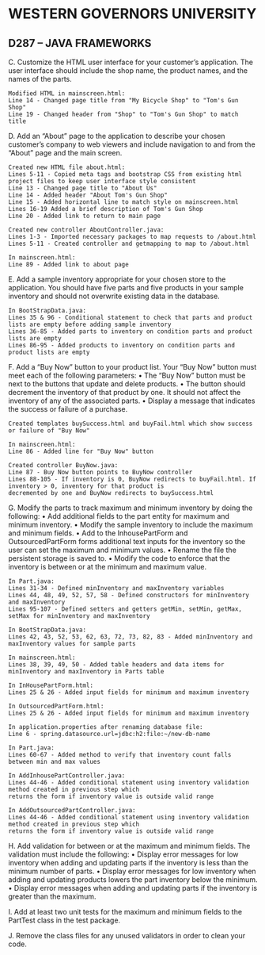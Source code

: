 # WESTERN GOVERNORS UNIVERSITY 
## D287 – JAVA FRAMEWORKS

C.  Customize the HTML user interface for your customer’s application. The user interface should include the shop name, the product names, and the names of the parts.
    
    Modified HTML in mainscreen.html:
    Line 14 - Changed page title from "My Bicycle Shop" to "Tom's Gun Shop"
    Line 19 - Changed header from "Shop" to "Tom's Gun Shop" to match title

D.  Add an “About” page to the application to describe your chosen customer’s company to web viewers and include navigation to and from the “About” page and the main screen.

    Created new HTML file about.html:
    Lines 5-11 - Copied meta tags and bootstrap CSS from existing html project files to keep user interface style consistent
    Line 13 - Changed page title to "About Us"
    Line 14 - Added header "About Tom's Gun Shop"
    Line 15 - Added horizontal line to match style on mainscreen.html
    Lines 16-19 Added a brief description of Tom's Gun Shop
    Line 20 - Added link to return to main page
    
    Created new controller AboutController.java:
    Lines 1-3 - Imported necessary packages to map requests to /about.html
    Lines 5-11 - Created controller and getmapping to map to /about.html

    In mainscreen.html:
    Line 89 - Added link to about page

E.  Add a sample inventory appropriate for your chosen store to the application. You should have five parts and five products in your sample inventory and should not overwrite existing data in the database.

    In BootStrapData.java:
    Lines 35 & 96 - Conditional statement to check that parts and product lists are empty before adding sample inventory
    Lines 36-85 - Added parts to inventory on condition parts and product lists are empty
    Lines 86-95 - Added products to inventory on condition parts and product lists are empty

F.  Add a “Buy Now” button to your product list. Your “Buy Now” button must meet each of the following parameters:
•  The “Buy Now” button must be next to the buttons that update and delete products.
•  The button should decrement the inventory of that product by one. It should not affect the inventory of any of the associated parts.
•  Display a message that indicates the success or failure of a purchase.

    Created templates buySuccess.html and buyFail.html which show success or failure of "Buy Now"
    
    In mainscreen.html:
    Line 86 - Added line for "Buy Now" button

    Created controller BuyNow.java: 
    Line 87 - Buy Now button points to BuyNow controller 
    Lines 88-105 - If inventory is 0, BuyNow redirects to buyFail.html. If inventory > 0, inventory for that product is 
    decremented by one and BuyNow redirects to buySuccess.html

G.  Modify the parts to track maximum and minimum inventory by doing the following:
•  Add additional fields to the part entity for maximum and minimum inventory.
•  Modify the sample inventory to include the maximum and minimum fields.
•  Add to the InhousePartForm and OutsourcedPartForm forms additional text inputs for the inventory so the user can set the maximum and minimum values.
•  Rename the file the persistent storage is saved to.
•  Modify the code to enforce that the inventory is between or at the minimum and maximum value.

    In Part.java:
    Lines 31-34 - Defined minInventory and maxInventory variables
    Lines 44, 48, 49, 52, 57, 58 - Defined constructors for minInventory and maxInventory
    Lines 95-107 - Defined setters and getters getMin, setMin, getMax, setMax for minInventory and maxInventory
    
    In BootStrapData.java:
    Lines 42, 43, 52, 53, 62, 63, 72, 73, 82, 83 - Added minInventory and maxInventory values for sample parts
    
    In mainscreen.html:
    Lines 38, 39, 49, 50 - Added table headers and data items for minInventory and maxInventory in Parts table
    
    In InHousePartForm.html:
    Lines 25 & 26 - Added input fields for minimum and maximum inventory

    In OutsourcedPartForm.html:
    Lines 25 & 26 - Added input fields for minimum and maximum inventory

    In application.properties after renaming database file:
    Line 6 - spring.datasource.url=jdbc:h2:file:~/new-db-name

    In Part.java:
    Lines 60-67 - Added method to verify that inventory count falls between min and max values

    In AddInhousePartController.java:
    Lines 44-46 - Added conditional statement using inventory validation method created in previous step which
    returns the form if inventory value is outside valid range
    
    In AddOutsourcedPartController.java:
    Lines 44-46 - Added conditional statement using inventory validation method created in previous step which
    returns the form if inventory value is outside valid range

H.  Add validation for between or at the maximum and minimum fields. The validation must include the following:
•  Display error messages for low inventory when adding and updating parts if the inventory is less than the minimum number of parts.
•  Display error messages for low inventory when adding and updating products lowers the part inventory below the minimum.
•  Display error messages when adding and updating parts if the inventory is greater than the maximum.


I.  Add at least two unit tests for the maximum and minimum fields to the PartTest class in the test package.


J.  Remove the class files for any unused validators in order to clean your code.